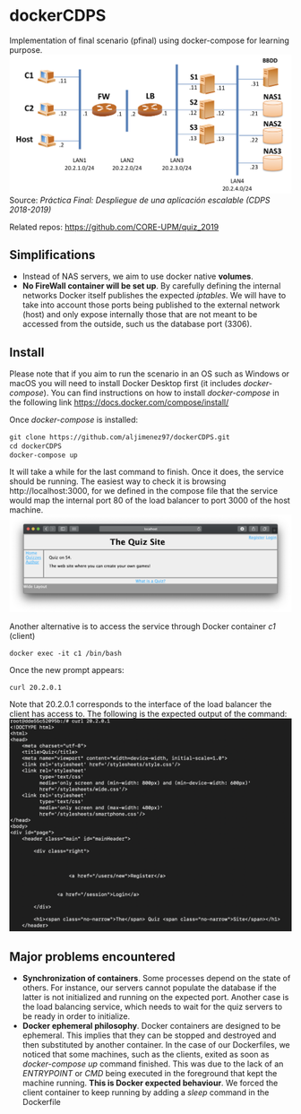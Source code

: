 # dockerCDPS
Implementation of final scenario (pfinal) using docker-compose for learning purpose.
![alt scenario](https://github.com/aljimenez97/dockerCDPS/blob/master/github-resources/scenario.png)
Source: *Práctica Final: Despliegue de una aplicación escalable (CDPS 2018-2019)*

Related repos:
https://github.com/CORE-UPM/quiz_2019

## Simplifications 
- Instead of NAS servers, we aim to use docker native **volumes**.
- **No FireWall container will be set up**. By carefully defining the internal networks Docker itself publishes the expected *iptables*. We will have to take into account those ports being published to the external network (host) and only expose internally those that are not meant to be accessed from the outside, such us the database port (3306).

## Install 
Please note that if you aim to run the scenario in an OS such as Windows or macOS you will need to install Docker Desktop first (it includes *docker-compose*). You can find instructions on how to install *docker-compose* in the following link https://docs.docker.com/compose/install/

Once *docker-compose* is installed:
```
git clone https://github.com/aljimenez97/dockerCDPS.git
cd dockerCDPS
docker-compose up
```
It will take a while for the last command to finish. Once it does, the service should be running. The easiest way to check it is browsing http://localhost:3000, for we defined in the compose file that the service would map the internal port 80 of the load balancer to port 3000 of the host machine. 
![alt safari](https://github.com/aljimenez97/dockerCDPS/blob/master/github-resources/safari.png)

Another alternative is to access the service through Docker container *c1* (client)
 ```
docker exec -it c1 /bin/bash
```
Once the new prompt appears:
 ```
curl 20.2.0.1
```
Note that 20.2.0.1 corresponds to the interface of the load balancer the client has access to. The following is the expected output of the command:
![alt curl output](https://github.com/aljimenez97/dockerCDPS/blob/master/github-resources/curl.png)

## Major problems encountered
- **Synchronization of containers**. Some processes depend on the state of others. For instance, our servers cannot populate the database if the latter is not initialized and running on the expected port. Another case is the load balancing service, which needs to wait for the quiz servers to be ready in order to initialize.
- **Docker ephemeral philosophy**. Docker containers are designed to be ephemeral. This implies that they can be stopped and destroyed and then substituted by another container. In the case of our Dockerfiles, we noticed that some machines, such as the clients, exited as soon as *docker-compose up* command finished. This was due to the lack of an *ENTRYPOINT* or *CMD* being executed in the foreground that kept the machine running. **This is Docker expected behaviour**. We forced the client container to keep running by adding a *sleep* command in the Dockerfile
